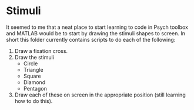 # Stimuli  
It seemed to me that a neat place to start learning to code in Psych toolbox and MATLAB would be to start by drawing the stimuli
shapes to screen. In short this folder currently contains scripts to do each of the following:  
  1. Draw a fixation cross.  
  2. Draw the stimuli
     - Circle  
     - Triangle  
     - Square  
     - Diamond  
     - Pentagon  
  3. Draw each of these on screen in the appropriate position (still learning how to do this).  
